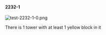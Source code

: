 #### 2232-1
![test-2232-1-0.png](https://github.com/lil-lab/nlvr/raw/master/nlvr/test/images/1/test-2232-1-0.png "test-2232-1-0.png")

There is 1 tower with at least 1 yellow block in it